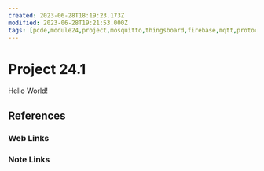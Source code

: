 ```yaml
---
created: 2023-06-28T18:19:23.173Z
modified: 2023-06-28T19:21:53.000Z
tags: [pcde,module24,project,mosquitto,thingsboard,firebase,mqtt,protocol,sensor,data,database]
---
```

# Project 24.1

Hello World!

## References

### Web Links

<!-- Hidden References -->

### Note Links

<!-- Hidden References -->
